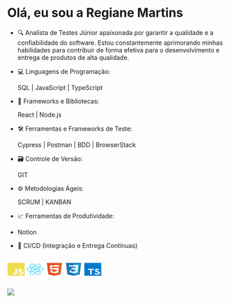 # Olá, eu sou a Regiane Martins


- 🔍 Analista de Testes Júnior apaixonada por garantir a qualidade e a confiabilidade do software. Estou constantemente aprimorando minhas habilidades para contribuir de forma efetiva para o desenvolvimento e entrega de produtos de alta qualidade.
- 💻 Linguagens de Programação:

     SQL  | JavaScript  | TypeScript
     
- 🔧 Frameworks e Bibliotecas:

     React | Node.js

- 🛠️ Ferramentas e Frameworks de Teste:

     Cypress | Postman | BDD | BrowserStack
     
- 🗃️ Controle de Versão:

     GIT
- ⚙️ Metodologias Ágeis:

     SCRUM | KANBAN
- 📈 Ferramentas de Produtividade:
- 
     Notion
- 🚀 CI/CD (Integração e Entrega Contínuas)

<div style="display: inline_block"><br>
  <img align="center" alt="Js" height="30" width="40" src="https://raw.githubusercontent.com/devicons/devicon/master/icons/javascript/javascript-plain.svg">
  <img align="center" alt="React" height="30" width="40" src="https://raw.githubusercontent.com/devicons/devicon/master/icons/react/react-original.svg">
  <img align="center" alt="HTML" height="30" width="40" src="https://raw.githubusercontent.com/devicons/devicon/master/icons/html5/html5-original.svg">
  <img align="center" alt="CSS" height="30" width="40" src="https://raw.githubusercontent.com/devicons/devicon/master/icons/css3/css3-original.svg">
  <img align="center" alt="CSS" height="30" width="40" src="https://raw.githubusercontent.com/devicons/devicon/master/icons/typescript/typescript-plain.svg">
  </div>

##

<div>
<a href="https://www.linkedin.com/in/regiane-martins-henrique-6399ba65" target="_blank"><img src="https://img.shields.io/badge/-LinkedIn-%230077B5?style=for-the-badge&logo=linkedin&logoColor=white" target="_blank"></a> 
</div>
